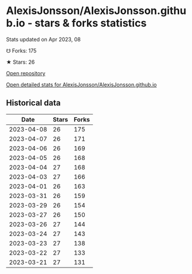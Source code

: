 # AlexisJonsson/AlexisJonsson.github.io - stars & forks statistics

Stats updated on Apr 2023, 08

☋ Forks: 175

★ Stars: 26

[Open repository](https://github.com/AlexisJonsson/AlexisJonsson.github.io)

[Open detailed stats for AlexisJonsson/AlexisJonsson.github.io](https://reviewgithub.com/rep/AlexisJonsson/AlexisJonsson.github.io)

## Historical data
| Date | Stars | Forks |
|------|-------|-------|
| 2023-04-08 | 26 | 175 | 
| 2023-04-07 | 26 | 171 | 
| 2023-04-06 | 26 | 169 | 
| 2023-04-05 | 26 | 168 | 
| 2023-04-04 | 27 | 168 | 
| 2023-04-03 | 27 | 166 | 
| 2023-04-01 | 26 | 163 | 
| 2023-03-31 | 26 | 159 | 
| 2023-03-29 | 26 | 154 | 
| 2023-03-27 | 26 | 150 | 
| 2023-03-26 | 27 | 144 | 
| 2023-03-24 | 27 | 143 | 
| 2023-03-23 | 27 | 138 | 
| 2023-03-22 | 27 | 133 | 
| 2023-03-21 | 27 | 131 | 

